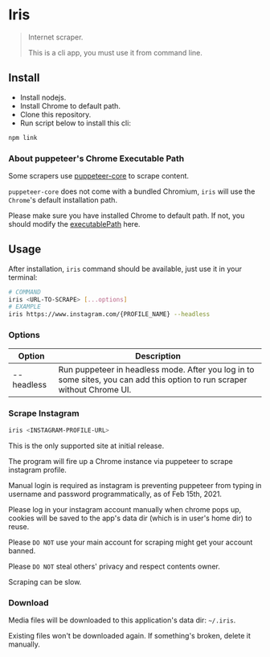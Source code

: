 # Iris

> Internet scraper.
> 
> This is a cli app, you must use it from command line.

## Install

- Install nodejs.
- Install Chrome to default path.
- Clone this repository.
- Run script below to install this cli:

```bash
npm link
```

### About puppeteer's Chrome Executable Path

Some scrapers use [puppeteer-core](https://www.npmjs.com/package/puppeteer-core) to scrape content. 

`puppeteer-core` does not come with a bundled Chromium, `iris` will use the `Chrome`'s default installation path.

Please make sure you have installed Chrome to default path. If not, you should modify the [executablePath](https://github.com/ShinChven/iris/blob/master/src/utils/puppeteer.ts) here.



## Usage

After installation, `iris` command should be available, just use it in your terminal:

```bash
# COMMAND
iris <URL-TO-SCRAPE> [...options]
# EXAMPLE
iris https://www.instagram.com/{PROFILE_NAME} --headless
```

### Options
|Option|Description|
|---|---|
|--headless|Run puppeteer in headless mode. After you log in to some sites, you can add this option to run scraper without Chrome UI.|

### Scrape Instagram

```bash
iris <INSTAGRAM-PROFILE-URL>
```

This is the only supported site at initial release.

The program will fire up a Chrome instance via puppeteer to scrape instagram profile.

Manual login is required as instagram is preventing puppeteer from typing in username and password programmatically, as of Feb 15th, 2021. 

Please log in your instagram account manually when chrome pops up, cookies will be saved to the app's data dir (which is in user's home dir) to reuse.

Please `DO NOT` use your main account for scraping might get your account banned.

Please `DO NOT` steal others' privacy and respect contents owner.

Scraping can be slow.

### Download

Media files will be downloaded to this application's data dir: `~/.iris`.

Existing files won't be downloaded again. If something's broken, delete it manually.


